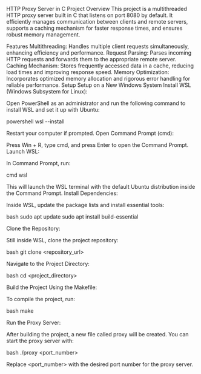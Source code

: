 HTTP Proxy Server in C
Project Overview
This project is a multithreaded HTTP proxy server built in C that listens on port 8080 by default. It efficiently manages communication between clients and remote servers, supports a caching mechanism for faster response times, and ensures robust memory management.

Features
Multithreading: Handles multiple client requests simultaneously, enhancing efficiency and performance.
Request Parsing: Parses incoming HTTP requests and forwards them to the appropriate remote server.
Caching Mechanism: Stores frequently accessed data in a cache, reducing load times and improving response speed.
Memory Optimization: Incorporates optimized memory allocation and rigorous error handling for reliable performance.
Setup
Setup on a New Windows System
Install WSL (Windows Subsystem for Linux):

Open PowerShell as an administrator and run the following command to install WSL and set it up with Ubuntu:

powershell
wsl --install

Restart your computer if prompted.
Open Command Prompt (cmd):

Press Win + R, type cmd, and press Enter to open the Command Prompt.
Launch WSL:

In Command Prompt, run:

cmd
wsl

This will launch the WSL terminal with the default Ubuntu distribution inside the Command Prompt.
Install Dependencies:

Inside WSL, update the package lists and install essential tools:

bash
sudo apt update
sudo apt install build-essential

Clone the Repository:

Still inside WSL, clone the project repository:

bash
git clone <repository_url>

Navigate to the Project Directory:

bash
cd <project_directory>

Build the Project Using the Makefile:

To compile the project, run:

bash
make

Run the Proxy Server:

After building the project, a new file called proxy will be created. You can start the proxy server with:

bash
./proxy <port_number>

Replace <port_number> with the desired port number for the proxy server.
